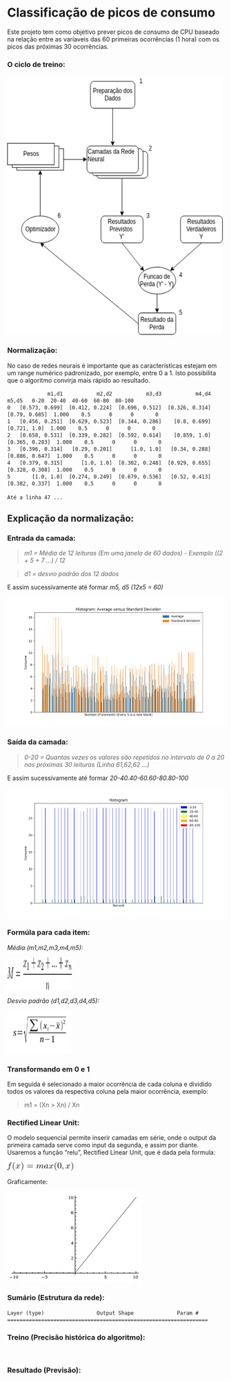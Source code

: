 # Classificação de picos de consumo

Este projeto tem como objetivo prever picos de consumo de CPU baseado na relação entre as varíaveis das 60 primeiras ocorrências (1 hora) com os picos das próximas 30 ocorrências.

### O ciclo de treino:

<img src="https://github.com/vinhali/advanced_monitoring/blob/master/neural-network/classification/img/estrutura.png?raw=true" width="500px" height="600px">

### Normalização:

No caso de redes neurais é importante que as características
estejam em um range numérico padronizado, por exemplo, entre 0 a 1. Isto possibilita que o algoritmo convirja mais rápido ao resultado.

                 m1,d1           m2,d2           m3,d3           m4,d4           m5,d5   0-20  20-40  40-60  60-80  80-100
    0   [0.573, 0.699]  [0.412, 0.224]  [0.696, 0.512]  [0.326, 0.314]   [0.79, 0.685]  1.000    0.5      0      0       0
    1   [0.456, 0.251]  [0.629, 0.523]  [0.344, 0.286]    [0.8, 0.699]    [0.721, 1.0]  1.000    0.5      0      0       0
    2   [0.658, 0.531]  [0.339, 0.282]  [0.592, 0.614]    [0.859, 1.0]  [0.365, 0.283]  1.000    0.5      0      0       0
    3   [0.396, 0.314]   [0.29, 0.201]      [1.0, 1.0]   [0.34, 0.288]  [0.886, 0.647]  1.000    0.5      0      0       0
    4   [0.379, 0.315]      [1.0, 1.0]  [0.302, 0.248]  [0.929, 0.655]  [0.328, 0.308]  1.000    0.5      0      0       0
    5       [1.0, 1.0]  [0.274, 0.249]  [0.679, 0.536]   [0.52, 0.413]  [0.382, 0.337]  1.000    0.5      0      0       0

    Até a linha 47 ...
    
## Explicação da normalização:
 
### Entrada da camada:

> *m1 = Média de 12 leituras (Em uma janela de 60 dados) - Exemplo ((2 + 5 + 7 ...) / 12*

> *d1 = desvio padrão dos 12 dados*

E assim sucessivamente até formar *m5, d5 (12x5 = 60)*

<img src="https://github.com/vinhali/advanced_monitoring/blob/master/neural-network/classification/img/input_layer.png?raw=true" width="600px" height="300px"/>

### Saída da camada:

> *0-20 = Quantas vezes os valores são repetidos no intervalo de 0 a 20 nas próximas 30 leituras (Linha 61,62,62 ...)*

E assim sucessivamente até formar *20-40.40-60.60-80.80-100*

<img src="https://github.com/vinhali/advanced_monitoring/blob/master/neural-network/classification/img/output_layer.png?raw=true" width="600px" height="300px"/>

### Formúla para cada item:

*Média (m1,m2,m3,m4,m5):*

<img src="https://github.com/vinhali/advanced_monitoring/blob/master/neural-network/classification/img/mat5.png?raw=true" width="150px" height="75px"/>

*Desvio padrão (d1,d2,d3,d4,d5):*

<img src="https://github.com/vinhali/advanced_monitoring/blob/master/neural-network/classification/img/mat4.png?raw=true" width="150px" height="100px"/>

### Transformando em 0 e 1

Em seguida é selecionado a maior ocorrência de cada coluna e dividido todos os valores da respectiva coluna pela maior ocorrência, exemplo:

> m1 = (Xn > Xn) / Xn

### Rectified Linear Unit:

O modelo sequencial permite inserir camadas em série, onde o output da primeira camada serve como input da segunda, e assim por diante. Usaremos a função “relu”, Rectified Linear Unit, que é dada pela formula:

<img src="https://github.com/vinhali/advanced_monitoring/blob/master/neural-network/classification/img/mat2.png?raw=true"/>

Graficamente:

<img src="https://github.com/vinhali/advanced_monitoring/blob/master/neural-network/classification/img/mat3.jpeg?raw=true"/>

### Sumário (Estrutura da rede):

    Layer (type)                 Output Shape              Param #
    =================================================================
    
### Treino (Precisão histórica do algoritmo):

<img src="">

### Resultado (Previsão):

<img src="">
